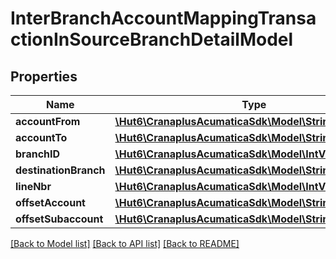# InterBranchAccountMappingTransactionInSourceBranchDetailModel

## Properties
Name | Type | Description | Notes
------------ | ------------- | ------------- | -------------
**accountFrom** | [**\Hut6\CranaplusAcumaticaSdk\Model\StringValueModel**](StringValueModel.md) |  | [optional] 
**accountTo** | [**\Hut6\CranaplusAcumaticaSdk\Model\StringValueModel**](StringValueModel.md) |  | [optional] 
**branchID** | [**\Hut6\CranaplusAcumaticaSdk\Model\IntValueModel**](IntValueModel.md) |  | [optional] 
**destinationBranch** | [**\Hut6\CranaplusAcumaticaSdk\Model\StringValueModel**](StringValueModel.md) |  | [optional] 
**lineNbr** | [**\Hut6\CranaplusAcumaticaSdk\Model\IntValueModel**](IntValueModel.md) |  | [optional] 
**offsetAccount** | [**\Hut6\CranaplusAcumaticaSdk\Model\StringValueModel**](StringValueModel.md) |  | [optional] 
**offsetSubaccount** | [**\Hut6\CranaplusAcumaticaSdk\Model\StringValueModel**](StringValueModel.md) |  | [optional] 

[[Back to Model list]](../README.md#documentation-for-models) [[Back to API list]](../README.md#documentation-for-api-endpoints) [[Back to README]](../README.md)


